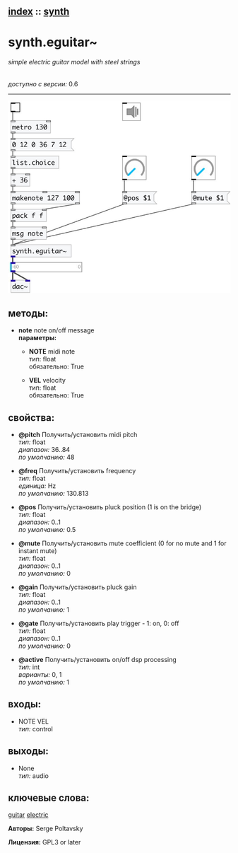 [index](index.html) :: [synth](category_synth.html)
---

# synth.eguitar~

###### simple electric guitar model with steel strings

*доступно с версии:* 0.6

---




[![example](../examples/img/synth.eguitar~.jpg)](../examples/pd/synth.eguitar~.pd)





## методы:

* **note**
note on/off message<br>
  __параметры:__
  - **NOTE** midi note<br>
    тип: float <br>
    обязательно: True <br>

  - **VEL** velocity<br>
    тип: float <br>
    обязательно: True <br>




## свойства:

* **@pitch** 
Получить/установить midi pitch<br>
_тип:_ float<br>
_диапазон:_ 36..84<br>
_по умолчанию:_ 48<br>

* **@freq** 
Получить/установить frequency<br>
_тип:_ float<br>
_единица:_ Hz<br>
_по умолчанию:_ 130.813<br>

* **@pos** 
Получить/установить pluck position (1 is on the bridge)<br>
_тип:_ float<br>
_диапазон:_ 0..1<br>
_по умолчанию:_ 0.5<br>

* **@mute** 
Получить/установить mute coefficient (0 for no mute and 1 for instant mute)<br>
_тип:_ float<br>
_диапазон:_ 0..1<br>
_по умолчанию:_ 0<br>

* **@gain** 
Получить/установить pluck gain<br>
_тип:_ float<br>
_диапазон:_ 0..1<br>
_по умолчанию:_ 1<br>

* **@gate** 
Получить/установить play trigger - 1: on, 0: off<br>
_тип:_ float<br>
_диапазон:_ 0..1<br>
_по умолчанию:_ 0<br>

* **@active** 
Получить/установить on/off dsp processing<br>
_тип:_ int<br>
_варианты:_ 0, 1<br>
_по умолчанию:_ 1<br>



## входы:

* NOTE VEL<br>
_тип:_ control



## выходы:

* None<br>
_тип:_ audio



## ключевые слова:

[guitar](keywords/guitar.html)
[electric](keywords/electric.html)






**Авторы:** Serge Poltavsky




**Лицензия:** GPL3 or later





